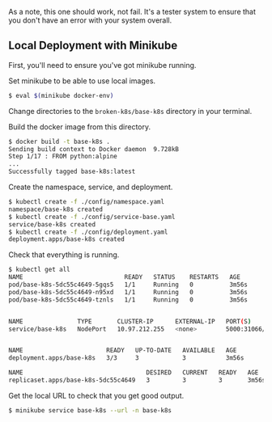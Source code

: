 As a note, this one should work, not fail. It's a tester system to ensure that you don't have an error with your system overall.

## Local Deployment with Minikube

First, you'll need to ensure you've got minikube running.

Set minikube to be able to use local images.
```bash
$ eval $(minikube docker-env)
```
Change directories to the `broken-k8s/base-k8s` directory in your terminal.

Build the docker image from this directory.
```bash
$ docker build -t base-k8s .
Sending build context to Docker daemon  9.728kB
Step 1/17 : FROM python:alpine
...
Successfully tagged base-k8s:latest
```

Create the namespace, service, and deployment.
```bash
$ kubectl create -f ./config/namespace.yaml
namespace/base-k8s created
$ kubectl create -f ./config/service-base.yaml
service/base-k8s created
$ kubectl create -f ./config/deployment.yaml
deployment.apps/base-k8s created
```

Check that everything is running.
```bash
$ kubectl get all
NAME                            READY   STATUS    RESTARTS   AGE
pod/base-k8s-5dc55c4649-5gqs5   1/1     Running   0          3m56s
pod/base-k8s-5dc55c4649-n95xd   1/1     Running   0          3m56s
pod/base-k8s-5dc55c4649-tznls   1/1     Running   0          3m56s


NAME               TYPE       CLUSTER-IP      EXTERNAL-IP   PORT(S)          AGE
service/base-k8s   NodePort   10.97.212.255   <none>        5000:31066/TCP   9m28s


NAME                       READY   UP-TO-DATE   AVAILABLE   AGE
deployment.apps/base-k8s   3/3     3            3           3m56s

NAME                                  DESIRED   CURRENT   READY   AGE
replicaset.apps/base-k8s-5dc55c4649   3         3         3       3m56s
```

Get the local URL to check that you get good output.
```bash
$ minikube service base-k8s --url -n base-k8s
```